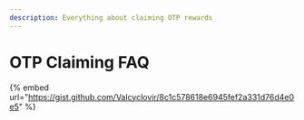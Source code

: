 ```yaml
---
description: Everything about claiming OTP rewards
---
```


# OTP Claiming FAQ

{% embed url="https://gist.github.com/Valcyclovir/8c1c578618e6945fef2a331d76d4e0e5" %}

